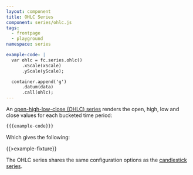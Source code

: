 ```yaml
---
layout: component
title: OHLC Series
component: series/ohlc.js
tags:
  - frontpage
  - playground
namespace: series

example-code: |
  var ohlc = fc.series.ohlc()
      .xScale(xScale)
      .yScale(yScale);

  container.append('g')
      .datum(data)
      .call(ohlc);
---
```


An [open-high-low-close (OHLC) series](http://en.wikipedia.org/wiki/Open-high-low-close_chart) renders the open, high, low and close values for each bucketed time period:

```js
{{{example-code}}}
```

Which gives the following:

{{>example-fixture}}

The OHLC series shares the same configuration options as the [candlestick series](#candlestick).
